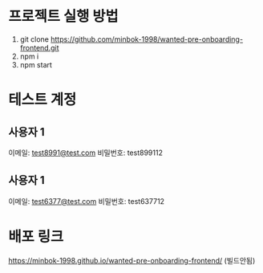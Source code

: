 # 프로젝트 실행 방법

1. git clone https://github.com/minbok-1998/wanted-pre-onboarding-frontend.git
2. npm i
3. npm start

# 테스트 계정

## 사용자 1

이메일: test8991@test.com
비밀번호: test899112

## 사용자 1

이메일: test6377@test.com
비밀번호: test637712

# 배포 링크

https://minbok-1998.github.io/wanted-pre-onboarding-frontend/ (빌드안됨)
